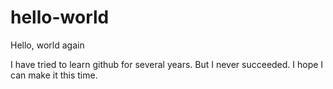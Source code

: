 # hello-world
Hello, world again

I have tried to learn github for several years. But I never succeeded. I hope I can make it this time.
